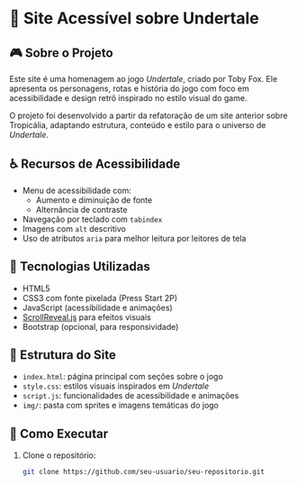 # 🌟 Site Acessível sobre Undertale

## 🎮 Sobre o Projeto
Este site é uma homenagem ao jogo *Undertale*, criado por Toby Fox. Ele apresenta os personagens, rotas e história do jogo com foco em acessibilidade e design retrô inspirado no estilo visual do game.

O projeto foi desenvolvido a partir da refatoração de um site anterior sobre Tropicália, adaptando estrutura, conteúdo e estilo para o universo de *Undertale*.

## ♿ Recursos de Acessibilidade
- Menu de acessibilidade com:
  - Aumento e diminuição de fonte
  - Alternância de contraste
- Navegação por teclado com `tabindex`
- Imagens com `alt` descritivo
- Uso de atributos `aria` para melhor leitura por leitores de tela

## 🧪 Tecnologias Utilizadas
- HTML5
- CSS3 com fonte pixelada (Press Start 2P)
- JavaScript (acessibilidade e animações)
- [ScrollReveal.js](https://scrollrevealjs.org/) para efeitos visuais
- Bootstrap (opcional, para responsividade)

## 📁 Estrutura do Site
- `index.html`: página principal com seções sobre o jogo
- `style.css`: estilos visuais inspirados em *Undertale*
- `script.js`: funcionalidades de acessibilidade e animações
- `img/`: pasta com sprites e imagens temáticas do jogo

## 🚀 Como Executar
1. Clone o repositório:
   ```bash
   git clone https://github.com/seu-usuario/seu-repositorio.git
